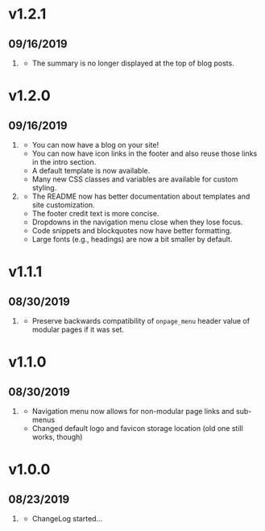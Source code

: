 # v1.2.1
##  09/16/2019

1. [](#bugfix)
    * The summary is no longer displayed at the top of blog posts.

# v1.2.0
##  09/16/2019

1. [](#new)
    * You can now have a blog on your site!
    * You can now have icon links in the footer and also reuse those links in the intro section.
    * A default template is now available.
    * Many new CSS classes and variables are available for custom styling.
1. [](#improved)
    * The README now has better documentation about templates and site customization.
    * The footer credit text is more concise.
    * Dropdowns in the navigation menu close when they lose focus.
    * Code snippets and blockquotes now have better formatting.
    * Large fonts (e.g., headings) are now a bit smaller by default.

# v1.1.1
##  08/30/2019

1. [](#bugfix)
    * Preserve backwards compatibility of `onpage_menu` header value of modular pages if it was set.

# v1.1.0
##  08/30/2019

1. [](#improved)
    * Navigation menu now allows for non-modular page links and sub-menus
    * Changed default logo and favicon storage location (old one still works, though)

# v1.0.0
##  08/23/2019

1. [](#new)
    * ChangeLog started...
